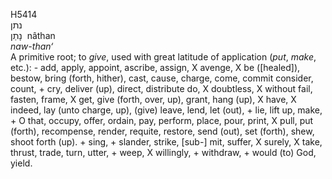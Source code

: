 <body>
  <p>H5414<br>  נתן  <br> נָתַן  ‎  nâthan  <br><i>naw-than‘ </i><br>A primitive root; to <i>give</i>, used with great latitude of application (<i>put</i>, <i>make</i>, etc.): - add, apply, appoint, ascribe, assign, X avenge, X be ([healed]), bestow, bring (forth, hither), cast, cause, charge, come, commit consider, count, + cry, deliver (up), direct, distribute do, X doubtless, X without fail, fasten, frame, X get, give (forth, over, up), grant, hang (up), X have, X indeed, lay (unto charge, up), (give) leave, lend, let (out), + lie, lift up, make, + O that, occupy, offer, ordain, pay, perform, place, pour, print, X pull, put (forth), recompense, render, requite, restore, send (out), set (forth), shew, shoot forth (up). + sing, + slander, strike, [sub-] mit, suffer, X surely, X take, thrust, trade, turn, utter, + weep, X willingly, + withdraw, + would (to) God, yield.<br></p>
 </body>